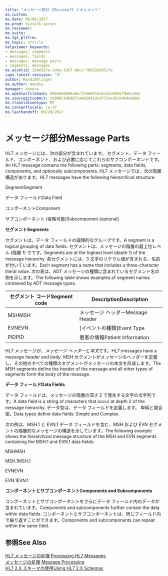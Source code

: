 ```yaml
---
title: "メッセージ部分 |Microsoft ドキュメント"
ms.custom: 
ms.date: 06/08/2017
ms.prod: biztalk-server
ms.reviewer: 
ms.suite: 
ms.tgt_pltfrm: 
ms.topic: article
helpviewer_keywords:
- messages, segments
- messages, fields
- messages, message parts
- segments, messages
ms.assetid: 2bb6557e-cd4a-42b7-8bc2-f8b53a59517e
caps.latest.revision: "3"
author: MandiOhlinger
ms.author: mandia
manager: anneta
ms.openlocfilehash: d9b6b02096a0cc75460552a6cd1dd56ef9e6c4e9
ms.sourcegitcommit: cb908c540d8f1a692d01dc8f313e16cb4b4e696d
ms.translationtype: MT
ms.contentlocale: ja-JP
ms.lasthandoff: 09/20/2017
---
```

# <a name="message-parts"></a><span data-ttu-id="a7eac-102">メッセージ部分</span><span class="sxs-lookup"><span data-stu-id="a7eac-102">Message Parts</span></span>
<span data-ttu-id="a7eac-103">HL7 メッセージには、次の部分が含まれています。 セグメント、データ フィールド、コンポーネント、および必要に応じてこれらのサブコンポーネントです。</span><span class="sxs-lookup"><span data-stu-id="a7eac-103">An HL7 message contains the following parts: segments, data fields, components, and optionally subcomponents.</span></span> <span data-ttu-id="a7eac-104">HL7 メッセージでは、次の階層構造があります。</span><span class="sxs-lookup"><span data-stu-id="a7eac-104">HL7 messages have the following hierarchical structure:</span></span>  
  
 <span data-ttu-id="a7eac-105">Segment</span><span class="sxs-lookup"><span data-stu-id="a7eac-105">Segment</span></span>  
  
 <span data-ttu-id="a7eac-106">データ フィールド</span><span class="sxs-lookup"><span data-stu-id="a7eac-106">Data Field</span></span>  
  
 <span data-ttu-id="a7eac-107">コンポーネント</span><span class="sxs-lookup"><span data-stu-id="a7eac-107">Component</span></span>  
  
 <span data-ttu-id="a7eac-108">サブコンポーネント (省略可能)</span><span class="sxs-lookup"><span data-stu-id="a7eac-108">Subcomponent (optional)</span></span>  
  
 <span data-ttu-id="a7eac-109">**セグメント**</span><span class="sxs-lookup"><span data-stu-id="a7eac-109">**Segments**</span></span>  
  
 <span data-ttu-id="a7eac-110">セグメントは、データ フィールドの論理的なグループです。</span><span class="sxs-lookup"><span data-stu-id="a7eac-110">A segment is a logical grouping of data fields.</span></span> <span data-ttu-id="a7eac-111">セグメントは、メッセージの階層の最上位レベル (階層 1) でです。</span><span class="sxs-lookup"><span data-stu-id="a7eac-111">Segments are at the highest level (depth 1) of the message hierarchy.</span></span> <span data-ttu-id="a7eac-112">各セグメントには、3 文字のリテラル値が含まれる、名前が付いています。</span><span class="sxs-lookup"><span data-stu-id="a7eac-112">Each segment has a name that includes a three-character literal value.</span></span> <span data-ttu-id="a7eac-113">次の表は、ADT メッセージの種類に含まれているセグメント名の例を示します。</span><span class="sxs-lookup"><span data-stu-id="a7eac-113">The following table shows examples of segment names contained by ADT message types.</span></span>  
  
|<span data-ttu-id="a7eac-114">セグメント コード</span><span class="sxs-lookup"><span data-stu-id="a7eac-114">Segment code</span></span>|<span data-ttu-id="a7eac-115">Description</span><span class="sxs-lookup"><span data-stu-id="a7eac-115">Description</span></span>|  
|------------------|-----------------|  
|<span data-ttu-id="a7eac-116">MSH</span><span class="sxs-lookup"><span data-stu-id="a7eac-116">MSH</span></span>|<span data-ttu-id="a7eac-117">メッセージ ヘッダー</span><span class="sxs-lookup"><span data-stu-id="a7eac-117">Message Header</span></span>|  
|<span data-ttu-id="a7eac-118">EVN</span><span class="sxs-lookup"><span data-stu-id="a7eac-118">EVN</span></span>|<span data-ttu-id="a7eac-119">[イベントの種類]</span><span class="sxs-lookup"><span data-stu-id="a7eac-119">Event Type</span></span>|  
|<span data-ttu-id="a7eac-120">PID</span><span class="sxs-lookup"><span data-stu-id="a7eac-120">PID</span></span>|<span data-ttu-id="a7eac-121">患者の情報</span><span class="sxs-lookup"><span data-stu-id="a7eac-121">Patient Information</span></span>|  
  
 <span data-ttu-id="a7eac-122">HL7 メッセージが、*メッセージ ヘッダー*と*本文*です。</span><span class="sxs-lookup"><span data-stu-id="a7eac-122">HL7 messages have a *message header* and *body*.</span></span> <span data-ttu-id="a7eac-123">MSH セグメントがメッセージのヘッダーを定義し、その他のすべての種類のセグメントがメッセージの本文を形成します。</span><span class="sxs-lookup"><span data-stu-id="a7eac-123">The MSH segments define the header of the message and all other types of segments form the body of the message.</span></span>  
  
 <span data-ttu-id="a7eac-124">**データ フィールド**</span><span class="sxs-lookup"><span data-stu-id="a7eac-124">**Data Fields**</span></span>  
  
 <span data-ttu-id="a7eac-125">データ フィールドは、メッセージの階層の深さ 2 で発生する文字の文字列です。</span><span class="sxs-lookup"><span data-stu-id="a7eac-125">A data field is a string of characters that occur at depth 2 of the message hierarchy.</span></span> <span data-ttu-id="a7eac-126">データ型は、データ フィールドを定義します。 単純と複合型。</span><span class="sxs-lookup"><span data-stu-id="a7eac-126">Data types define data fields: Simple and Complex.</span></span>  
  
 <span data-ttu-id="a7eac-127">次の例は、MSH.1 と EVN.1 データ フィールドを含む、MSH および EVN セグメントの階層的なメッセージの構造を示しています。</span><span class="sxs-lookup"><span data-stu-id="a7eac-127">The following example shows the hierarchical message structure of the MSH and EVN segments containing the MSH.1 and EVN.1 data fields:</span></span>  
  
 <span data-ttu-id="a7eac-128">MSH</span><span class="sxs-lookup"><span data-stu-id="a7eac-128">MSH</span></span>  
  
 <span data-ttu-id="a7eac-129">MSH.1</span><span class="sxs-lookup"><span data-stu-id="a7eac-129">MSH.1</span></span>  
  
 <span data-ttu-id="a7eac-130">EVN</span><span class="sxs-lookup"><span data-stu-id="a7eac-130">EVN</span></span>  
  
 <span data-ttu-id="a7eac-131">EVN.1</span><span class="sxs-lookup"><span data-stu-id="a7eac-131">EVN.1</span></span>  
  
 <span data-ttu-id="a7eac-132">**コンポーネントとサブコンポーネント**</span><span class="sxs-lookup"><span data-stu-id="a7eac-132">**Components and Subcomponents**</span></span>  
  
 <span data-ttu-id="a7eac-133">コンポーネントとサブコンポーネントをさらにデータ フィールド内のデータが含まれています。</span><span class="sxs-lookup"><span data-stu-id="a7eac-133">Components and subcomponents further contain the data within data fields.</span></span> <span data-ttu-id="a7eac-134">コンポーネントとサブコンポーネントは、同じフィールド内で繰り返すことができます。</span><span class="sxs-lookup"><span data-stu-id="a7eac-134">Components and subcomponents can repeat within the same field.</span></span>  
  
## <a name="see-also"></a><span data-ttu-id="a7eac-135">参照</span><span class="sxs-lookup"><span data-stu-id="a7eac-135">See Also</span></span>  
 <span data-ttu-id="a7eac-136">[HL7 メッセージの処理](../../adapters-and-accelerators/accelerator-hl7/processing-hl7-messages.md) </span><span class="sxs-lookup"><span data-stu-id="a7eac-136">[Processing HL7 Messages](../../adapters-and-accelerators/accelerator-hl7/processing-hl7-messages.md) </span></span>  
 <span data-ttu-id="a7eac-137">[メッセージの処理](../../adapters-and-accelerators/accelerator-hl7/message-processing.md) </span><span class="sxs-lookup"><span data-stu-id="a7eac-137">[Message Processing](../../adapters-and-accelerators/accelerator-hl7/message-processing.md) </span></span>  
 [<span data-ttu-id="a7eac-138">HL7 2.X スキーマの使用</span><span class="sxs-lookup"><span data-stu-id="a7eac-138">Using HL7 2.X Schemas</span></span>](../../adapters-and-accelerators/accelerator-hl7/using-hl7-2-x-schemas.md)